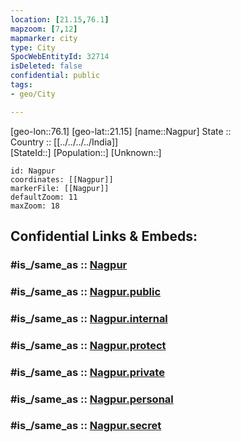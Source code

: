 ```yaml
---
location: [21.15,76.1] 
mapzoom: [7,12] 
mapmarker: city 
type: City
SpocWebEntityId: 32714
isDeleted: false
confidential: public
tags:
- geo/City

---
```


[geo-lon::76.1] 
[geo-lat::21.15] 
[name::Nagpur] 
State ::  
Country :: [[../../../../India]]  
[StateId::] 
[Population::] 
[Unknown::] 


```leaflet
id: Nagpur
coordinates: [[Nagpur]] 
markerFile: [[Nagpur]] 
defaultZoom: 11 
maxZoom: 18
```


## Confidential Links & Embeds: 

### #is_/same_as :: [Nagpur](/_Standards/Earth/Continent/Asia/Asia~South/India/States~India/Maharashtra/City/Nagpur.md) 

### #is_/same_as :: [Nagpur.public](/_public/Earth/Continent/Asia/Asia~South/India/States~India/Maharashtra/City/Nagpur.public.md) 

### #is_/same_as :: [Nagpur.internal](/_internal/Earth/Continent/Asia/Asia~South/India/States~India/Maharashtra/City/Nagpur.internal.md) 

### #is_/same_as :: [Nagpur.protect](/_protect/Earth/Continent/Asia/Asia~South/India/States~India/Maharashtra/City/Nagpur.protect.md) 

### #is_/same_as :: [Nagpur.private](/_private/Earth/Continent/Asia/Asia~South/India/States~India/Maharashtra/City/Nagpur.private.md) 

### #is_/same_as :: [Nagpur.personal](/_personal/Earth/Continent/Asia/Asia~South/India/States~India/Maharashtra/City/Nagpur.personal.md) 

### #is_/same_as :: [Nagpur.secret](/_secret/Earth/Continent/Asia/Asia~South/India/States~India/Maharashtra/City/Nagpur.secret.md)

